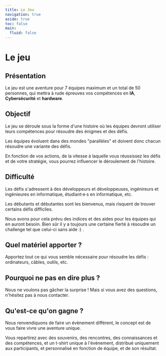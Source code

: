 ```yaml
---
title: Le Jeu
navigation: true
aside: true
toc: false
main:
  fluid: false
---
```

# Le jeu

## Présentation

Le jeu est une aventure pour 7 équipes maximum et un total de 50 personnes, qui mettra à rude épreuves vos compétences en **IA**, **Cybersécurité** et **hardware**.

## Objectif

Le jeu se déroule sous la forme d'une histoire où les équipes devront utiliser leurs compétences pour résoudre des énigmes et des défis.

Les équipes évoluent dans des mondes "parallèles" et doivent donc chacun résoudre une variante des défis.

En fonction de vos actions, de la vitesse à laquelle vous réussissez les défis et de votre stratégie, vous pourrez influencer le déroulement de l'histoire.

## Difficulté

Les défis s'adressent à des développeurs et développeuses, ingénireurs et ingénieures en informatique, étudiant·e·s en informatique, etc.

Les débutants et débutantes sont les bienvenus, mais risquent de trouver certains défis difficiles.

Nous avons pour cela prévu des indices et des aides pour les équipes qui en auront besoin. Bien sûr il y a toujours une certaine fierté à résoudre un challenge tel que celui-ci sans aide :) .

## Quel matériel apporter ?

Apportez tout ce qui vous semble nécessaire pour résoudre les défis : ordinateurs, câbles, outils, etc.

## Pourquoi ne pas en dire plus ?

Nous ne voulons pas gâcher la surprise ! Mais si vous avez des questions, n'hésitez pas à nous contacter.

## Qu'est-ce qu'on gagne ?

Nous renvendiquons de faire un évènement différent, le concept est de vous faire vivre une aventure unique.

Vous repartirez avec des souvenirs, des rencontres, des connaissances et des compétences, et un t-shirt unique à l'évènement, distribué uniquement aux participants, et personnalisé en fonction de équipe, et de son résultat.